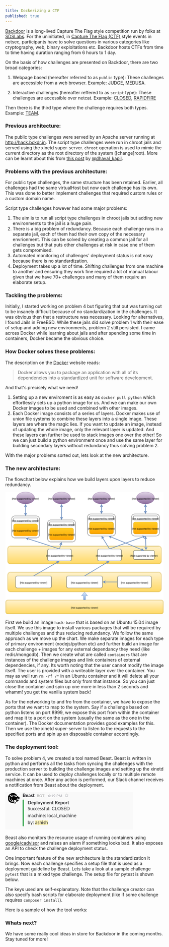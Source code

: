 ```yaml
---
title: Dockerizing a CTF
published: true
---
```


[Backdoor](https://backdoor.sdslabs.co/) is a long-lived Capture The Flag style competition run by folks at [SDSLabs](https://sdslabs.co/). For the uninitiated, in [Capture The Flag (CTF)](https://ctftime.org/ctf-wtf/) style events in netsec, participants have to solve questions in various categories like cryptography, web, binary exploitations etc. Backdoor hosts CTFs from time to time having duration ranging from 6 hours to 1 day.

On the basis of how challenges are presented on Backdoor, there are two broad categories:

1.  Webpage based (hereafter referred to as `public` type):
These challenges are accessible from a web browser. Example: [JUDGE](https://backdoor.sdslabs.co/challenges/JUDGE), [MEDUSA](https://backdoor.sdslabs.co/challenges/MEDUSA).
 
 2. Interactive challenges (hereafter reffered to as `script` type):
 These challenges are accessible over netcat. Example: [CLOSED](https://backdoor.sdslabs.co/challenges/CLOSED), [RAPIDFIRE](https://backdoor.sdslabs.co/challenges/RAPIDFIRE)
 
 Then there is the third type where the challenge requires both types. Example: [TEAM](https://backdoor.sdslabs.co/challenges/TEAM).

### Previous architecture:

The public type challenges were served by an Apache server running at http://hack.bckdr.in. The script type challenges were run in chroot jails and served using the xinetd super-server. `chroot` operation is used to mimic the current directory as the root directory of the system ([change]root). More can be learnt about this from [this post](https://dhavalkapil.com/blogs/Combining-chroot-and-xinetd/) by [@dhaval_kapil](https://twitter.com/dhaval_kapil).

### Problems with the previous architecture:

For public type challenges, the same structure has been retained. Earlier, all challenges had the same virtualHost but now each challenge has its own. This was done to better implement challenges that required custom rules or a custom domain name.

Script type challenges however had some major problems:

1. The aim is to run all script type challenges in chroot jails but adding new environments to the jail is a huge pain.
2. There is a big problem of redundancy. Because each challenge runs in a separate jail, each of them had their own copy of the necessary envrionment. This can be solved by creating a common jail for all challenges but that puts other challenges at risk in case one of them gets compromised.
3. Automated monitoring of challenges' deployment status is not easy because there is no standardization.
4. Deployment takes up a lot of time. Shifting challenges from one machine to another and ensuring they work fine required a lot of manual labour given that we have 70+ challenges and many of them require an elaborate setup.

### Tackling the problems:

Initially, I started working on problem 4 but figuring that out was turning out to be insanely difficult because of no standardization in the challenges. It was obvious then that a restructure was necessary. Looking for alternatives, I found Jails in FreeBSD. While these jails did solve problem 1 with their ease of setup and adding new environments, problem 2 still persisted. I came across Docker while learning about jails and after spending some time in containers, Docker became the obvious choice.

### How Docker solves these problems:

The description on the [Docker](https://www.docker.com/what-docker) website reads:

> Docker allows you to package an application with all of its dependencies into a standardized unit for software development.

And that's precisely what we need!

1. Setting up a new enviroment is as easy as `docker pull python` which effortlessly sets up a python image for us. And we can make our own Docker images to be used and combined with other images.
2. Each Docker image consists of a series of layers. Docker makes use of union file systems to combine these layers into a single image. These layers are where the magic lies. If you want to update an image, instead of updating the whole image, only the relevant layer is updated. And these layers can further be used to stack images one over the other! So we can just build a python environment once and use the same layer for building secondary layers without redundancy thus solving problem 2.

With the major problems sorted out, lets look at the new architecture.

### The new architecture:

The flowchart below explains how we build layers upon layers to reduce redundancy.

<a href="/images/posts/architecture.svg" data-lightbox="hack_architecture" data-title="Hack architecture">![Hack architecture](/images/posts/architecture.svg)</a>

First we build an image `hack-base` that is based on an Ubuntu 15.04 image itself. We use this image to install various packages that will be required by multiple challenges and thus reducing redundancy. We follow the same approach as we move up the chart. We make separate images for each type of primary environment (nodejs/python etc) and further build an image for each challenge + images for any external dependancy they need (like redis/mongodb). Then we create what are called `containers` that are instances of the challenge images and link containers of external dependencies, if any. Its worth noting that the user cannot modify the image itself. The user is provided with a writeable layer over the container. You may as well run `rm -rf /*` in an Ubuntu container and it will delete all your commands and system files but only from that instance. So you can just close the container and spin up one more in less than 2 seconds and whamm! you get the vanilla system back!

As for the networking to and fro from the container, we have to expose the ports that we want to map to the system. Say if a challenge based on python  listens on port 8999, we expose this port from within the container and map it to a port on the system (usually the same as the one in the container). The Docker documentation provides good examples for this. Then we use the xinetd super-server to listen to the requests to the specified ports and spin up an disposable container accordingly.

### The deployment tool:

To solve problem 4, we created a tool named Beast. Beast is written in python and performs all the tasks from syncing the challenges with the production server to building the challenge images and setting up the xinetd service. It can be used to deploy challenges locally or to multiple remote machines at once. After any action is performed, our Slack channel receives a notification from Beast about the deployment.

<a href="/images/posts/beast.png" data-lightbox="beast_report" data-title="Beast report on Slack">![Beast report on Slack](/images/posts/beast.png)</a>

Beast also monitors the resource usage of running containers using [google/cadvisor]() and raises an alarm if something looks bad. It also exposes an API to check the challenge deployment status.

One important feature of the new architecture is the standardization it brings. Now each challenge specifies a setup file that is used as a deployment guideline by Beast. Lets take a look at a sample challenge `pytest` that is a mixed type challenge. The setup file for pytest is shown below.

<script src="https://gist.github.com/yankee101/58075d100b2658fc7070.js"></script>

The keys used are self-explanatory. Note that the challenge creator can also specify bash scripts for elaborate deployment (like if some challenge requires `composer install`).

Here is a sample of how the tool works:

<div style="text-align: center"><blockquote class="imgur-embed-pub" lang="en" data-id="4jYSvcU"><a href="https://imgur.com/4jYSvcU"></a></blockquote></div><script async src="https://s.imgur.com/min/embed.js" charset="utf-8"></script>

### Whats next?

We have some really cool ideas in store for Backdoor in the coming months. Stay tuned for more!



